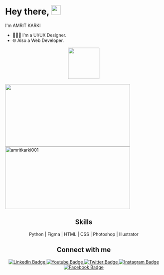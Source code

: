 <h1>
  Hey there,
  <img src="https://media.giphy.com/media/hvRJCLFzcasrR4ia7z/giphy.gif" width="30px"/>
</h1>
	I'm AMRIT KARKI<br>
 
 - 🧑🏻‍💻 I’m a UI/UX Designer.
 - 🌐 Also a Web Developer.

<div id="header" align="center">
 
 <img src="https://media.giphy.com/media/M9gbBd9nbDrOTu1Mqx/giphy.gif" width="100"/>

</div><br>

<div><img height="200em" width="400em" src="https://github-readme-stats-eight-theta.vercel.app/api?username=amritkarki001&show_icons=true&theme=dark&include_all_commits=false&count_private=false" />
    <img height="200em" width="400em" src="https://github-readme-streak-stats.herokuapp.com/?user=amritkarki001&theme=dark" alt="amritkarki001" />
</div>

<div id="skills" align="center">
	<h2>Skills</h2>
	<p>Python | Figma | HTML | CSS | Photoshop | Illustrator</p>
</div>

<div id="badges" align="center">
	<h2>Connect with me</h2>
<a href="https://www.linkedin.com/in/amritkarkii001/">
 	 <img src="https://img.shields.io/badge/LinkedIn-blue?style=for-the-badge&logo=linkedin&logoColor=white" alt="LinkedIn Badge"/>
	
<a href="https://www.youtube.com/@karkivlogs001">
 	 <img src="https://img.shields.io/badge/YouTube-red?style=for-the-badge&logo=youtube&logoColor=white" alt="Youtube Badge"/>
	
<a href="https://twitter.com/amritkarki001 ">
 	 <img src="https://img.shields.io/badge/Twitter-blue?style=for-the-badge&logo=twitter&logoColor=white" alt="Twitter Badge"/>

 <a href="https://www.instagram.com/amritkarkii001">
 	 <img src="https://img.shields.io/badge/Instagram-red?style=for-the-badge&logo=instagram&logoColor=white" alt="Instagram Badge"/>
   
<a href="https://www.facebook.com/amritkarkii001">
 	 <img src="https://img.shields.io/badge/Facebook-blue?style=for-the-badge&logo=facebook&logoColor=white" alt="Facebook Badge"/>
   
<br>


<img src="https://komarev.com/ghpvc/?username=sudhrikarki&style=flat-square&color=green" alt=""/>

</div>
